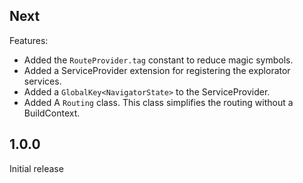 ## Next
Features:
- Added the `RouteProvider.tag` constant to reduce magic symbols.
- Added a ServiceProvider extension for registering the explorator services.
- Added a `GlobalKey<NavigatorState>` to the ServiceProvider.
- Added A `Routing` class. This class simplifies the routing without a BuildContext.

## 1.0.0

Initial release
